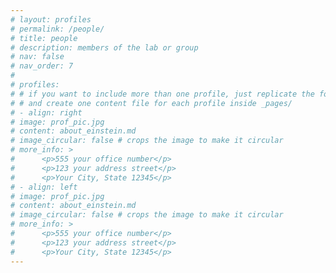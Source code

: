 ```yaml
---
# layout: profiles
# permalink: /people/
# title: people
# description: members of the lab or group
# nav: false
# nav_order: 7
#
# profiles:
# # if you want to include more than one profile, just replicate the following block
# # and create one content file for each profile inside _pages/
# - align: right
# image: prof_pic.jpg
# content: about_einstein.md
# image_circular: false # crops the image to make it circular
# more_info: >
#      <p>555 your office number</p>
#      <p>123 your address street</p>
#      <p>Your City, State 12345</p>
# - align: left
# image: prof_pic.jpg
# content: about_einstein.md
# image_circular: false # crops the image to make it circular
# more_info: >
#      <p>555 your office number</p>
#      <p>123 your address street</p>
#      <p>Your City, State 12345</p>
---
```

